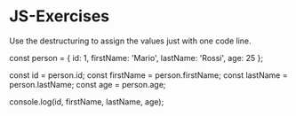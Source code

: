 # JS-Exercises
Use the destructuring to assign the values just with one code line.

const person = {
  id: 1,
  firstName: 'Mario',
  lastName: 'Rossi',
  age: 25
};

const id = person.id;
const firstName = person.firstName;
const lastName = person.lastName;
const age = person.age;

console.log(id, firstName, lastName, age);